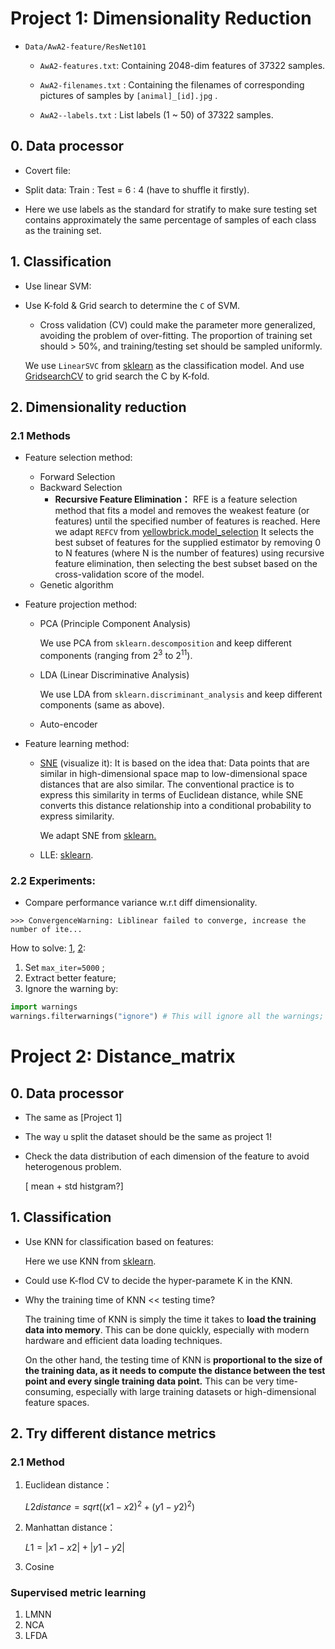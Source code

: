 # Project 1: Dimensionality Reduction

- `Data/AwA2-feature/ResNet101`

  - `AwA2-features.txt`:  Containing 2048-dim features of 37322 samples.

  - `AwA2-filenames.txt` : Containing the filenames of corresponding pictures of samples by `[animal]_[id].jpg` .
  - `AwA2--labels.txt` : List labels (1 ~ 50) of 37322 samples.

## 0. Data processor

- Covert file:

- Split data: Train : Test = 6 : 4 (have to shuffle it firstly).
- Here we use labels as the standard for stratify to make sure testing set contains approximately the same percentage of samples of each class as the training set.

## 1. Classification

- Use linear SVM:

- Use K-fold & Grid search to determine the `C`  of SVM.

  - Cross validation (CV) could make the parameter more generalized, avoiding the problem of over-fitting. The proportion of training set should > 50%, and training/testing set should be sampled uniformly.

  We use `LinearSVC` from [sklearn](https://scikit-learn.org/stable/modules/generated/sklearn.svm.LinearSVC.html) as the classification model. And use [GridsearchCV](https://scikit-learn.org/stable/modules/generated/sklearn.model_selection.GridSearchCV.html)  to grid search the C by K-fold.

## 2. Dimensionality reduction

### 2.1 Methods

- Feature selection method:

  - Forward Selection
  - Backward Selection
    - **Recursive Feature Elimination：** RFE is a feature selection method that fits a model and removes the weakest feature (or features) until the specified number of features is reached. Here we adapt `REFCV`  from [yellowbrick.model_selection](https://www.scikit-yb.org/en/latest/api/model_selection/rfecv.html) It selects the best subset of features for the supplied estimator by removing 0 to N features (where N is the number of features) using recursive feature elimination, then selecting the best subset based on the cross-validation score of the model.
  - Genetic algorithm

- Feature projection method:

  - PCA (Principle Component Analysis)

    We use PCA from `sklearn.descomposition`  and keep different components (ranging from $2^3$ to $2^{11}$).

  - LDA (Linear Discriminative Analysis)

    We use LDA from `sklearn.discriminant_analysis`  and keep different components (same as above).

  - Auto-encoder

- Feature learning method:

  - [SNE](https://bindog.github.io/blog/2016/06/04/from-sne-to-tsne-to-largevis/) (visualize it): It is based on the idea that: Data points that are similar in high-dimensional space map to low-dimensional space distances that are also similar. The conventional practice is to express this similarity in terms of Euclidean distance, while SNE converts this distance relationship into a conditional probability to express similarity.

    We adapt SNE from [sklearn.](https://scikit-learn.org/stable/modules/generated/sklearn.manifold.TSNE.html#sklearn.manifold.TSNE)

  - LLE: [sklearn](https://scikit-learn.org/stable/modules/generated/sklearn.manifold.locally_linear_embedding.html#sklearn.manifold.locally_linear_embedding).

### 2.2 Experiments:

- Compare performance variance w.r.t diff dimensionality.

```
>>> ConvergenceWarning: Liblinear failed to converge, increase the number of ite... 
```

How to solve: [1](https://blog.csdn.net/weixin_42827025/article/details/122401155), [2](https://huaweicloud.csdn.net/63806875dacf622b8df86ecc.html?spm=1001.2101.3001.6650.3&utm_medium=distribute.pc_relevant.none-task-blog-2~default~CTRLIST~activity-3-113144702-blog-122401155.pc_relevant_3mothn_strategy_and_data_recovery&depth_1-utm_source=distribute.pc_relevant.none-task-blog-2~default~CTRLIST~activity-3-113144702-blog-122401155.pc_relevant_3mothn_strategy_and_data_recovery&utm_relevant_index=4):

1. Set `max_iter=5000` ;
2. Extract better feature;
3. Ignore the warning by:

```python
import warnings
warnings.filterwarnings("ignore") # This will ignore all the warnings;
```

# Project 2: Distance_matrix

## 0. Data processor

- The same as [Project 1]
- The way u split the dataset should be the same as project 1!
- Check the data distribution of each dimension of the feature to avoid heterogenous problem.
    
    [ mean + std histgram?]
    

## 1. Classification

- Use KNN for classification based on features:
    
    Here we use KNN from [sklearn](https://scikit-learn.org/stable/modules/generated/sklearn.neighbors.KNeighborsClassifier.html). 
    
- Could use K-flod CV to decide the hyper-paramete K in the KNN.
- Why the training time of KNN << testing time?
    
    The training time of KNN is simply the time it takes to **load the training data into memory**. This can be done quickly, especially with modern hardware and efficient data loading techniques.
    
    On the other hand, the testing time of KNN is **proportional to the size of the training data, as it needs to compute the distance between the test point and every single training data point.** This can be very time-consuming, especially with large training datasets or high-dimensional feature spaces.
    

## 2. Try different distance metrics

### 2.1 Method

1. Euclidean distance：

    $L2 distance = sqrt((x1 - x2)^2 + (y1 - y2)^2)$

2. Manhattan distance：
    
    $L1 = |x1 - x2| + |y1 - y2|$
      
3. Cosine


### Supervised metric learning

1. LMNN
2. NCA
3. LFDA
